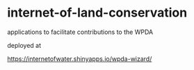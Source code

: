 # internet-of-land-conservation
applications to facilitate contributions to the WPDA

deployed at

https://internetofwater.shinyapps.io/wpda-wizard/
